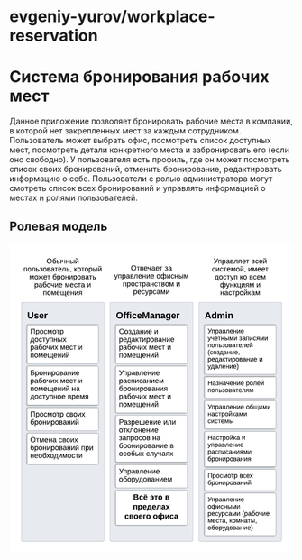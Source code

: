 # evgeniy-yurov/workplace-reservation

# Система бронирования рабочих мест
Данное приложение позволяет бронировать рабочие места в компании,
в которой нет закрепленных мест за каждым сотрудником. Пользователь может выбрать офис,
посмотреть список доступных мест, посмотреть детали конкретного места и 
забронировать его (если оно свободно). У пользователя есть профиль, где он
может посмотреть список своих бронирований, отменить бронирование, редактировать 
информацию о себе. Пользователи с ролью администратора могут смотреть список всех
бронирований и управлять информацией о местах и ролями пользователей.

## Ролевая модель
![Role model](images/RoleModel.png)